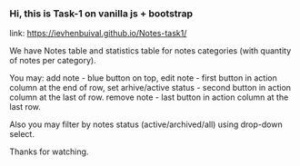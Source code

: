 ### Hi, this is Task-1 on vanilla js + bootstrap

link:
https://ievhenbuival.github.io/Notes-task1/

We have Notes table and statistics table for notes categories (with quantity of notes per category).

You may:
add note - blue button on top,
edit note - first button in action column at the end of row,
set arhive/active status - second button in action column at the last of row.
remove note - last button in action column at the last row.

Also you may filter by notes status (active/archived/all) using drop-down select.

Thanks for watching.
